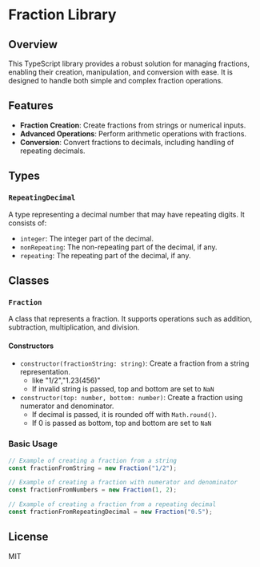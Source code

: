 # Fraction Library

## Overview
This TypeScript library provides a robust solution for managing fractions, enabling their creation, manipulation, and conversion with ease. It is designed to handle both simple and complex fraction operations.

## Features
- **Fraction Creation**: Create fractions from strings or numerical inputs.
- **Advanced Operations**: Perform arithmetic operations with fractions.
- **Conversion**: Convert fractions to decimals, including handling of repeating decimals.

## Types

### `RepeatingDecimal`
A type representing a decimal number that may have repeating digits. It consists of:
- `integer`: The integer part of the decimal.
- `nonRepeating`: The non-repeating part of the decimal, if any.
- `repeating`: The repeating part of the decimal, if any.

## Classes

### `Fraction`
A class that represents a fraction. It supports operations such as addition, subtraction, multiplication, and division.

#### Constructors
- `constructor(fractionString: string)`: Create a fraction from a string representation.
  - like "1/2","1.23(456)"
  - If invalid string is passed, top and bottom are set to `NaN`
- `constructor(top: number, bottom: number)`: Create a fraction using numerator and denominator.
  - If decimal is passed, it is rounded off with `Math.round()`.
  - If 0 is passed as bottom, top and bottom are set to `NaN`

### Basic Usage
```typescript
// Example of creating a fraction from a string
const fractionFromString = new Fraction("1/2");

// Example of creating a fraction with numerator and denominator
const fractionFromNumbers = new Fraction(1, 2);

// Example of creating a fraction from a repeating decimal
const fractionFromRepeatingDecimal = new Fraction("0.5");
```

## License
MIT
